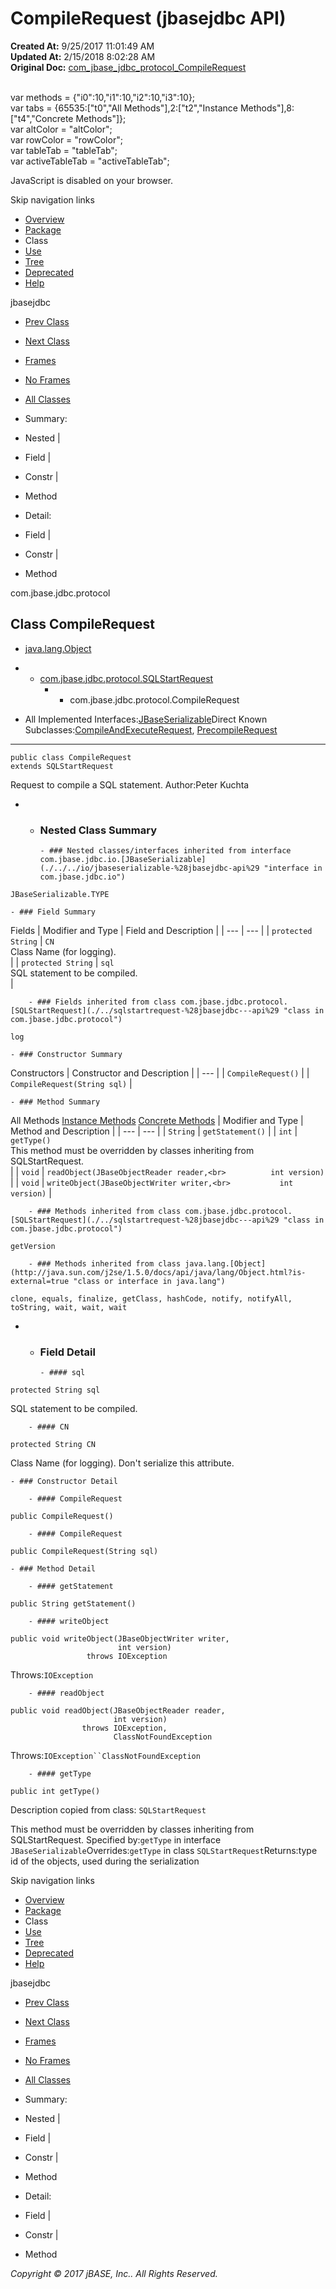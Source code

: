 # CompileRequest (jbasejdbc   API)

**Created At:** 9/25/2017 11:01:49 AM  
**Updated At:** 2/15/2018 8:02:28 AM  
**Original Doc:** [com_jbase_jdbc_protocol_CompileRequest](https://docs.jbase.com/39240-protocol/com_jbase_jdbc_protocol_CompileRequest)  

<!--<br>    try {<br>        if (location.href.indexOf('is-external=true') == -1) {<br>            parent.document.title="CompileRequest (jbasejdbc   API)";<br>        }<br>    }<br>    catch(err) {<br>    }<br>//--><br>var methods = {"i0":10,"i1":10,"i2":10,"i3":10};<br>var tabs = {65535:["t0","All Methods"],2:["t2","Instance Methods"],8:["t4","Concrete Methods"]};<br>var altColor = "altColor";<br>var rowColor = "rowColor";<br>var tableTab = "tableTab";<br>var activeTableTab = "activeTableTab";
JavaScript is disabled on your browser.

Skip navigation links

- [Overview](../../../../overview-summary.html)
- [Package](./../com.jbase.jdbc.protocol-%28jbasejdbc---api%29)
- Class
- [Use](./../class-use/uses-of-class-com.jbase.jdbc.protocol.compilerequest-%28jbasejdbc---api%29)
- [Tree](./../com.jbase.jdbc.protocol-class-hierarchy-%28jbasejdbc---api%29)
- [Deprecated](../../../../deprecated-list.html)
- [Help](../../../../help-doc.html)


jbasejdbc <br>

- [Prev Class](./../compileandexecuterequest-%28jbasejdbc---api%29 "class in com.jbase.jdbc.protocol")
- [Next Class](./../databasemetadatarequest-%28jbasejdbc---api%29 "class in com.jbase.jdbc.protocol")


- [Frames](./.)
- [No Frames](./.)


- [All Classes](../../../../allclasses-noframe.html)


<!--<br>  allClassesLink = document.getElementById("allclasses\_navbar\_top");<br>  if(window==top) {<br>    allClassesLink.style.display = "block";<br>  }<br>  else {<br>    allClassesLink.style.display = "none";<br>  }<br>  //-->

- Summary:
- Nested |
- Field |
- Constr |
- Method


- Detail:
- Field |
- Constr |
- Method

com.jbase.jdbc.protocol

## Class CompileRequest

- [java.lang.Object](http://java.sun.com/j2se/1.5.0/docs/api/java/lang/Object.html?is-external=true "class or interface in java.lang")
- - [com.jbase.jdbc.protocol.SQLStartRequest](./../sqlstartrequest-%28jbasejdbc---api%29 "class in com.jbase.jdbc.protocol")
    - - com.jbase.jdbc.protocol.CompileRequest


- All Implemented Interfaces:[JBaseSerializable](./../../io/jbaseserializable-%28jbasejdbc-api%29 "interface in com.jbase.jdbc.io")Direct Known Subclasses:[CompileAndExecuteRequest](./../compileandexecuterequest-%28jbasejdbc---api%29 "class in com.jbase.jdbc.protocol"), [PrecompileRequest](./../precompilerequest-%28jbasejdbc---api%29 "class in com.jbase.jdbc.protocol")
* * *


```
public class CompileRequest
extends SQLStartRequest
```

Request to compile a SQL statement.
Author:Peter Kuchta

- - ### Nested Class Summary

        - ### Nested classes/interfaces inherited from interface com.jbase.jdbc.io.[JBaseSerializable](./../../io/jbaseserializable-%28jbasejdbc-api%29 "interface in com.jbase.jdbc.io")
`JBaseSerializable.TYPE`


    - ### Field Summary


Fields | Modifier and Type | Field and Description |
| --- | --- |
| `protected String` | `CN`<br>Class Name (for logging).<br> |
| `protected String` | `sql`<br>SQL statement to be compiled.<br> |


        - ### Fields inherited from class com.jbase.jdbc.protocol.[SQLStartRequest](./../sqlstartrequest-%28jbasejdbc---api%29 "class in com.jbase.jdbc.protocol")
`log`


    - ### Constructor Summary


Constructors | Constructor and Description |
| --- |
| `CompileRequest()`  |
| `CompileRequest(String sql)`  |


    - ### Method Summary


All Methods [Instance Methods](javascript:show%282%29;) [Concrete Methods](javascript:show%288%29;) | Modifier and Type | Method and Description |
| --- | --- |
| `String` | `getStatement()`  |
| `int` | `getType()`<br>This method must be overridden by classes inheriting from SQLStartRequest.<br> |
| `void` | `readObject(JBaseObjectReader reader,<br>          int version)`  |
| `void` | `writeObject(JBaseObjectWriter writer,<br>           int version)`  |


        - ### Methods inherited from class com.jbase.jdbc.protocol.[SQLStartRequest](./../sqlstartrequest-%28jbasejdbc---api%29 "class in com.jbase.jdbc.protocol")
`getVersion`


        - ### Methods inherited from class java.lang.[Object](http://java.sun.com/j2se/1.5.0/docs/api/java/lang/Object.html?is-external=true "class or interface in java.lang")
`clone, equals, finalize, getClass, hashCode, notify, notifyAll, toString, wait, wait, wait`

- - ### Field Detail

        - #### sql

```
protected String sql
```

SQL statement to be compiled.


        - #### CN

```
protected String CN
```

Class Name (for logging). Don't serialize this attribute.


    - ### Constructor Detail

        - #### CompileRequest

```
public CompileRequest()
```


        - #### CompileRequest

```
public CompileRequest(String sql)
```


    - ### Method Detail

        - #### getStatement

```
public String getStatement()
```


        - #### writeObject

```
public void writeObject(JBaseObjectWriter writer,
                        int version)
                 throws IOException
```
Throws:`IOException`


        - #### readObject

```
public void readObject(JBaseObjectReader reader,
                       int version)
                throws IOException,
                       ClassNotFoundException
```
Throws:`IOException``ClassNotFoundException`


        - #### getType

```
public int getType()
```

Description copied from class: `SQLStartRequest`

This method must be overridden by classes inheriting from SQLStartRequest.
Specified by:`getType` in interface `JBaseSerializable`Overrides:`getType` in class `SQLStartRequest`Returns:type id of the objects, used during the serialization

Skip navigation links

- [Overview](../../../../overview-summary.html)
- [Package](./../com.jbase.jdbc.protocol-%28jbasejdbc---api%29)
- Class
- [Use](./../class-use/uses-of-class-com.jbase.jdbc.protocol.compilerequest-%28jbasejdbc---api%29)
- [Tree](./../com.jbase.jdbc.protocol-class-hierarchy-%28jbasejdbc---api%29)
- [Deprecated](../../../../deprecated-list.html)
- [Help](../../../../help-doc.html)


jbasejdbc <br>

- [Prev Class](./../compileandexecuterequest-%28jbasejdbc---api%29 "class in com.jbase.jdbc.protocol")
- [Next Class](./../databasemetadatarequest-%28jbasejdbc---api%29 "class in com.jbase.jdbc.protocol")


- [Frames](./.)
- [No Frames](./.)


- [All Classes](../../../../allclasses-noframe.html)


<!--<br>  allClassesLink = document.getElementById("allclasses\_navbar\_bottom");<br>  if(window==top) {<br>    allClassesLink.style.display = "block";<br>  }<br>  else {<br>    allClassesLink.style.display = "none";<br>  }<br>  //-->

- Summary:
- Nested |
- Field |
- Constr |
- Method


- Detail:
- Field |
- Constr |
- Method

*Copyright © 2017 jBASE, Inc.. All Rights Reserved.*

